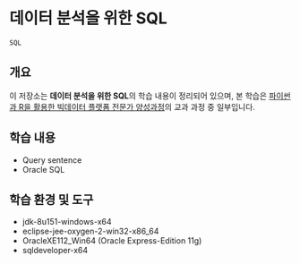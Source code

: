 # 데이터 분석을 위한 SQL

`SQL`

## 개요

이 저장소는 **데이터 분석을 위한 SQL**의 학습 내용이 정리되어 있으며, 본 학습은 [파이썬과 R을 활용한 빅데이터 플랫폼 전문가 양성과정](https://github.com/hwahyeon/itwill-bootcamp-bigdata)의 교과 과정 중 일부입니다.

## 학습 내용
- Query sentence
- Oracle SQL

## 학습 환경 및 도구
- jdk-8u151-windows-x64
- eclipse-jee-oxygen-2-win32-x86_64
- OracleXE112_Win64 (Oracle Express-Edition 11g)
- sqldeveloper-x64
